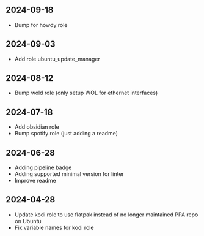 ## 2024-09-18
* Bump for howdy role

## 2024-09-03
* Add role ubuntu_update_manager

## 2024-08-12
* Bump wold role (only setup WOL for ethernet interfaces)

## 2024-07-18
* Add obsidian role
* Bump spotify role (just adding a readme)

## 2024-06-28
* Adding pipeline badge
* Adding supported minimal version for linter
* Improve readme

## 2024-04-28
* Update kodi role to use flatpak instead of no longer maintained PPA repo on Ubuntu
* Fix variable names for kodi role

